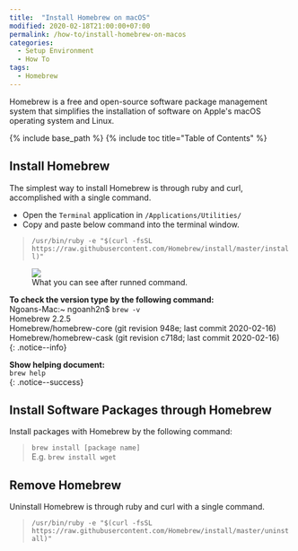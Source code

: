```yaml
---
title:  "Install Homebrew on macOS"
modified: 2020-02-18T21:00:00+07:00
permalink: /how-to/install-homebrew-on-macos
categories: 
  - Setup Environment
  - How To
tags:
  - Homebrew
---
```


Homebrew is a free and open-source software package management system that simplifies the installation of software on Apple's macOS operating system and Linux.

{% include base_path %}
{% include toc title="Table of Contents" %}

## Install Homebrew
The simplest way to install Homebrew is through ruby and curl, accomplished with a single command.

- Open the `Terminal` application in `/Applications/Utilities/`
- Copy and paste below command into the terminal window.
> `/usr/bin/ruby -e "$(curl -fsSL https://raw.githubusercontent.com/Homebrew/install/master/install)"`

<figure class='half_center'>
	<a href="{{ site.baseurl }}/images/20200216/install-homebrew.png"><img src="{{ site.baseurl }}/images/20200216/install-homebrew.png"></a>
	<figcaption>What you can see after runned command.</figcaption>
</figure>

**To check the version type by the following command:**<br/>
Ngoans-Mac:~ ngoanh2n$ `brew -v`<br/>
Homebrew 2.2.5<br/>
Homebrew/homebrew-core (git revision 948e; last commit 2020-02-16)<br/>
Homebrew/homebrew-cask (git revision c718d; last commit 2020-02-16)<br/>
{: .notice--info}

**Show helping document:**<br/>
`brew help`<br/>
{: .notice--success}

## Install Software Packages through Homebrew
Install packages with Homebrew by the following command:
> `brew install [package name]`<br/>
> E.g. `brew install wget`

## Remove Homebrew
Uninstall Homebrew is through ruby and curl with a single command.
> `/usr/bin/ruby -e "$(curl -fsSL https://raw.githubusercontent.com/Homebrew/install/master/uninstall)"`
